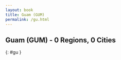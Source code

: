 ```yaml
---
layout: book
title: Guam (GUM)
permalink: /gu.html
---
```


## Guam (GUM) - 0 Regions, 0 Cities
{: #gu }






 
